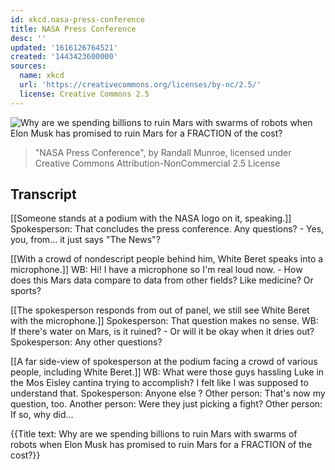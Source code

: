 ```yaml
---
id: xkcd.nasa-press-conference
title: NASA Press Conference
desc: ''
updated: '1616126764521'
created: '1443423600000'
sources:
  name: xkcd
  url: 'https://creativecommons.org/licenses/by-nc/2.5/'
  license: Creative Commons 2.5
---
```

![Why are we spending billions to ruin Mars with swarms of robots when Elon Musk has promised to ruin Mars for a FRACTION of the cost?](https://imgs.xkcd.com/comics/nasa_press_conference.png)
> "NASA Press Conference", by Randall Munroe, licensed under Creative Commons Attribution-NonCommercial 2.5 License

## Transcript
[[Someone stands at a podium with the NASA logo on it, speaking.]]
Spokesperson: That concludes the press conference. Any questions? - Yes, you, from... it just says "The News"?

[[With a crowd of nondescript people behind him, White Beret speaks into a microphone.]]
WB: Hi! I have a microphone so I'm real loud now. - How does this Mars data compare to data from other fields? Like medicine? Or sports?

[[The spokesperson responds from out of panel, we still see White Beret with the microphone.]]
Spokesperson: That question makes no sense.
WB: If there's water on Mars, is it ruined? - Or will it be okay when it dries out?
Spokesperson: Any 
other
 questions?

[[A far side-view of spokesperson at the podium facing a crowd of various people, including White Beret.]]
WB: What were those guys hassling Luke in the Mos Eisley cantina trying to accomplish? I felt like I was supposed to understand that.
Spokesperson: Anyone 
else
?
Other person: That's now my question, too.
Another person: Were they just picking a fight?
Other person: If so, why did...

{{Title text: Why are we spending billions to ruin Mars with swarms of robots when Elon Musk has promised to ruin Mars for a FRACTION of the cost?}}
